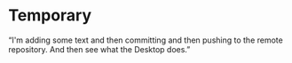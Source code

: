 # Temporary
“I'm adding some text and then committing and then pushing to the remote repository.  And then see what the Desktop does.”
